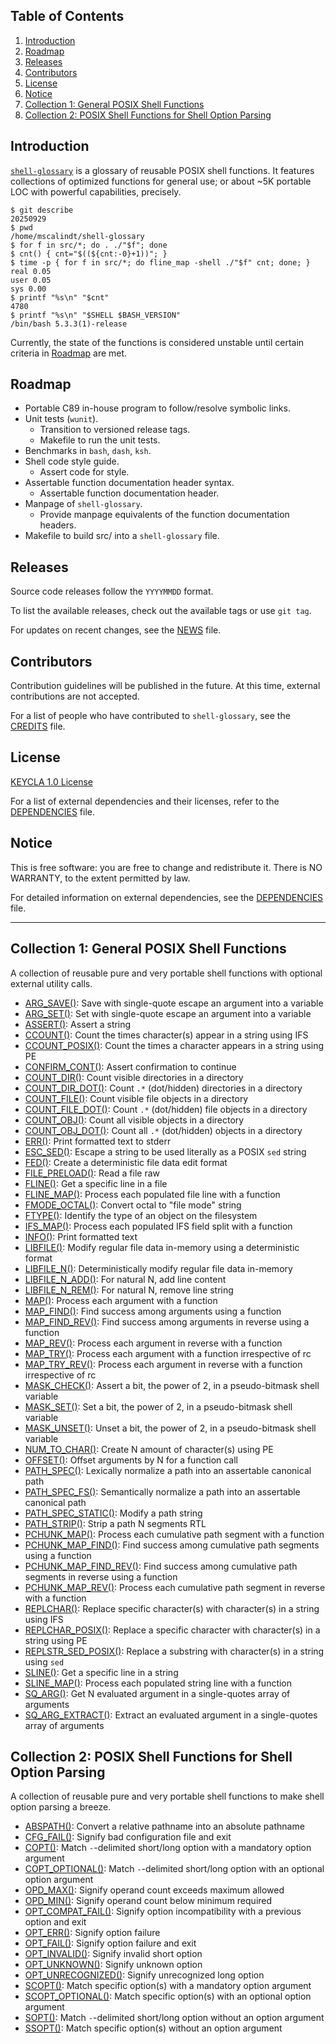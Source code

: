 ## Table of Contents

1. [Introduction](#introduction)
2. [Roadmap](#roadmap)
3. [Releases](#releases)
4. [Contributors](#contributors)
5. [License](#license)
6. [Notice](#notice)
7. [Collection 1: General POSIX Shell Functions](#collection-1-general-posix-shell-functions)
8. [Collection 2: POSIX Shell Functions for Shell Option Parsing](#collection-2-posix-shell-functions-for-shell-option-parsing)

## Introduction

[`shell-glossary`](https://github.com/mscalindt/shell-glossary) is a glossary
of reusable POSIX shell functions. It features collections of optimized
functions for general use; or about ~5K portable LOC with powerful
capabilities, precisely.

```
$ git describe
20250929
$ pwd
/home/mscalindt/shell-glossary
$ for f in src/*; do . ./"$f"; done
$ cnt() { cnt="$((${cnt:-0}+1))"; }
$ time -p { for f in src/*; do fline_map -shell ./"$f" cnt; done; }
real 0.05
user 0.05
sys 0.00
$ printf "%s\n" "$cnt"
4780
$ printf "%s\n" "$SHELL $BASH_VERSION"
/bin/bash 5.3.3(1)-release
```

Currently, the state of the functions is considered unstable until certain
criteria in [Roadmap](#roadmap) are met.

## Roadmap

* Portable C89 in-house program to follow/resolve symbolic links.
* Unit tests (`wunit`).
  * Transition to versioned release tags.
  * Makefile to run the unit tests.
* Benchmarks in `bash`, `dash`, `ksh`.
* Shell code style guide.
  * Assert code for style.
* Assertable function documentation header syntax.
  * Assertable function documentation header.
* Manpage of `shell-glossary`.
  * Provide manpage equivalents of the function documentation headers.
* Makefile to build src/ into a `shell-glossary` file.

## Releases

Source code releases follow the `YYYYMMDD` format.

To list the available releases, check out the available tags or use `git tag`.

For updates on recent changes, see the [NEWS](NEWS) file.

## Contributors

Contribution guidelines will be published in the future. At this time,
external contributions are not accepted.

For a list of people who have contributed to `shell-glossary`,
see the [CREDITS](CREDITS) file.

## License

[KEYCLA 1.0 License](LICENSE)

For a list of external dependencies and their licenses,
refer to the [DEPENDENCIES](DEPENDENCIES) file.

## Notice

This is free software: you are free to change and redistribute it.
There is NO WARRANTY, to the extent permitted by law.

For detailed information on external dependencies,
see the [DEPENDENCIES](DEPENDENCIES) file.

---

## Collection 1: General POSIX Shell Functions

A collection of reusable pure and very portable shell functions
with optional external utility calls.

- [ARG_SAVE()](src/arg_save):
Save with single-quote escape an argument into a variable
- [ARG_SET()](src/arg_set):
Set with single-quote escape an argument into a variable
- [ASSERT()](src/assert):
Assert a string
- [CCOUNT()](src/ccount):
Count the times character(s) appear in a string using IFS
- [CCOUNT_POSIX()](src/ccount_posix):
Count the times a character appears in a string using PE
- [CONFIRM_CONT()](src/confirm_cont):
Assert confirmation to continue
- [COUNT_DIR()](src/count_dir):
Count visible directories in a directory
- [COUNT_DIR_DOT()](src/count_dir_dot):
Count `.*` (dot/hidden) directories in a directory
- [COUNT_FILE()](src/count_file):
Count visible file objects in a directory
- [COUNT_FILE_DOT()](src/count_file_dot):
Count `.*` (dot/hidden) file objects in a directory
- [COUNT_OBJ()](src/count_obj):
Count all visible objects in a directory
- [COUNT_OBJ_DOT()](src/count_obj_dot):
Count all `.*` (dot/hidden) objects in a directory
- [ERR()](src/err):
Print formatted text to stderr
- [ESC_SED()](src/esc_sed):
Escape a string to be used literally as a POSIX `sed` string
- [FED()](src/fed):
Create a deterministic file data edit format
- [FILE_PRELOAD()](src/file_preload):
Read a file raw
- [FLINE()](src/fline):
Get a specific line in a file
- [FLINE_MAP()](src/fline_map):
Process each populated file line with a function
- [FMODE_OCTAL()](src/fmode_octal):
Convert octal to "file mode" string
- [FTYPE()](src/ftype):
Identify the type of an object on the filesystem
- [IFS_MAP()](src/ifs_map):
Process each populated IFS field split with a function
- [INFO()](src/info):
Print formatted text
- [LIBFILE()](src/libfile):
Modify regular file data in-memory using a deterministic format
- [LIBFILE_N()](src/libfile_n):
Deterministically modify regular file data in-memory
- [LIBFILE_N_ADD()](src/libfile_n_add):
For natural N, add line content
- [LIBFILE_N_REM()](src/libfile_n_rem):
For natural N, remove line string
- [MAP()](src/map):
Process each argument with a function
- [MAP_FIND()](src/map_find):
Find success among arguments using a function
- [MAP_FIND_REV()](src/map_find_rev):
Find success among arguments in reverse using a function
- [MAP_REV()](src/map_rev):
Process each argument in reverse with a function
- [MAP_TRY()](src/map_try):
Process each argument with a function irrespective of rc
- [MAP_TRY_REV()](src/map_try_rev):
Process each argument in reverse with a function irrespective of rc
- [MASK_CHECK()](src/mask_check):
Assert a bit, the power of 2, in a pseudo-bitmask shell variable
- [MASK_SET()](src/mask_set):
Set a bit, the power of 2, in a pseudo-bitmask shell variable
- [MASK_UNSET()](src/mask_unset):
Unset a bit, the power of 2, in a pseudo-bitmask shell variable
- [NUM_TO_CHAR()](src/num_to_char):
Create N amount of character(s) using PE
- [OFFSET()](src/offset):
Offset arguments by N for a function call
- [PATH_SPEC()](src/path_spec):
Lexically normalize a path into an assertable canonical path
- [PATH_SPEC_FS()](src/path_spec_fs):
Semantically normalize a path into an assertable canonical path
- [PATH_SPEC_STATIC()](src/path_spec_static):
Modify a path string
- [PATH_STRIP()](src/path_strip):
Strip a path N segments RTL
- [PCHUNK_MAP()](src/pchunk_map):
Process each cumulative path segment with a function
- [PCHUNK_MAP_FIND()](src/pchunk_map_find):
Find success among cumulative path segments using a function
- [PCHUNK_MAP_FIND_REV()](src/pchunk_map_find_rev):
Find success among cumulative path segments in reverse using a function
- [PCHUNK_MAP_REV()](src/pchunk_map_rev):
Process each cumulative path segment in reverse with a function
- [REPLCHAR()](src/replchar):
Replace specific character(s) with character(s) in a string using IFS
- [REPLCHAR_POSIX()](src/replchar_posix):
Replace a specific character with character(s) in a string using PE
- [REPLSTR_SED_POSIX()](src/replstr_sed_posix):
Replace a substring with character(s) in a string using `sed`
- [SLINE()](src/sline):
Get a specific line in a string
- [SLINE_MAP()](src/sline_map):
Process each populated string line with a function
- [SQ_ARG()](src/sq_arg):
Get N evaluated argument in a single-quotes array of arguments
- [SQ_ARG_EXTRACT()](src/sq_arg_extract):
Extract an evaluated argument in a single-quotes array of arguments

## Collection 2: POSIX Shell Functions for Shell Option Parsing

A collection of reusable pure and very portable shell functions
to make shell option parsing a breeze.

- [ABSPATH()](src/abspath):
Convert a relative pathname into an absolute pathname
- [CFG_FAIL()](src/cfg_fail):
Signify bad configuration file and exit
- [COPT()](src/copt):
Match `-`-delimited short/long option with a mandatory option argument
- [COPT_OPTIONAL()](src/copt_optional):
Match `-`-delimited short/long option with an optional option argument
- [OPD_MAX()](src/opd_max):
Signify operand count exceeds maximum allowed
- [OPD_MIN()](src/opd_min):
Signify operand count below minimum required
- [OPT_COMPAT_FAIL()](src/opt_compat_fail):
Signify option incompatibility with a previous option and exit
- [OPT_ERR()](src/opt_err):
Signify option failure
- [OPT_FAIL()](src/opt_fail):
Signify option failure and exit
- [OPT_INVALID()](src/opt_invalid):
Signify invalid short option
- [OPT_UNKNOWN()](src/opt_unknown):
Signify unknown option
- [OPT_UNRECOGNIZED()](src/opt_unrecognized):
Signify unrecognized long option
- [SCOPT()](src/scopt):
Match specific option(s) with a mandatory option argument
- [SCOPT_OPTIONAL()](src/scopt_optional):
Match specific option(s) with an optional option argument
- [SOPT()](src/sopt):
Match `-`-delimited short/long option without an option argument
- [SSOPT()](src/ssopt):
Match specific option(s) without an option argument
